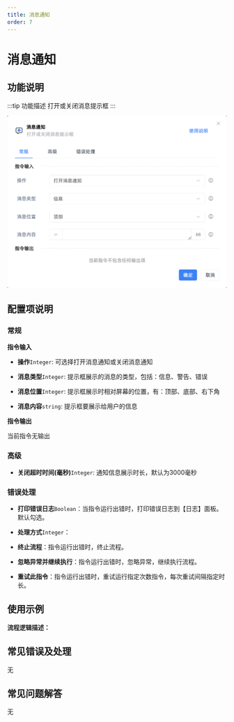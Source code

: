 ```yaml
---
title: 消息通知
order: 7
---
```


# 消息通知

## 功能说明

:::tip 功能描述
打开或关闭消息提示框
:::

![消息通知](../../../assets/消息通知_command.png)

## 配置项说明

### 常规

**指令输入**

- **操作**`Integer`: 可选择打开消息通知或关闭消息通知

- **消息类型**`Integer`: 提示框展示的消息的类型，包括：信息、警告、错误

- **消息位置**`Integer`: 提示框展示时相对屏幕的位置，有：顶部、底部、右下角

- **消息内容**`string`: 提示框要展示给用户的信息


**指令输出**

当前指令无输出

### 高级

- **关闭超时时间(毫秒)**`Integer`: 通知信息展示时长，默认为3000毫秒

### 错误处理

- **打印错误日志**`Boolean`：当指令运行出错时，打印错误日志到【日志】面板。默认勾选。

- **处理方式**`Integer`：

 - **终止流程**：指令运行出错时，终止流程。

 - **忽略异常并继续执行**：指令运行出错时，忽略异常，继续执行流程。

 - **重试此指令**：指令运行出错时，重试运行指定次数指令，每次重试间隔指定时长。

## 使用示例

**流程逻辑描述：** 

## 常见错误及处理

无

## 常见问题解答

无

